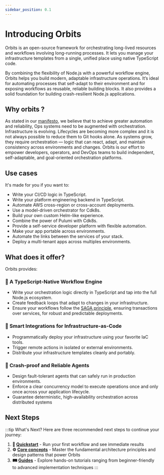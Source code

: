 ```yaml
---
sidebar_position: 0.1
---
```


# Introducing Orbits

Orbits is an open-source framework for orchestrating long-lived resources and workflows involving long-running processes. It lets you manage your infrastructure templates from a single, unified place using native TypeScript code.

By combining the flexibility of Node.js with a powerful workflow engine, Orbits helps you build modern, adaptable infrastructure operations. It’s ideal for automating processes that self-adapt to their environment and for exposing workflows as reusable, reliable building blocks. It also provides a solid foundation for building crash-resilient Node.js applications.


## Why orbits ?

As stated in our [manifesto](/blog/manifesto), we believe that to achieve greater automation and reliability, Ops systems need to be augmented with orchestration.
Infrastructure is evolving. Lifecycles are becoming more complex and it is not always possible to reduce them to Git hooks alone. As systems grow, they require orchestration — logic that can react, adapt, and maintain consistency across environments and changes.
Orbits is our effort to empower developers, operators, and DevOps teams to build independent, self-adaptable, and goal-oriented orchestration platforms.

## Use cases

It's made for you if you want to:
- Write your CI/CD logic in TypeScript.
- Write your platform engineering backend in TypeScript.
- Automate AWS cross-region or cross-account deployments.
- Use a model-driven orchestrator for Cdk8s.
- Build your own custom Helm-like experience.
- Combine the power of Pulumi with Cdk8s.
- Provide a self-service developer platform with flexible automation.
- Make your app portable across environments.
- Automate the links between the services of your stack.
- Deploy a multi-tenant apps across multiples environments.

## What does it offer?

Orbits provides:

### 🧠 A TypeScript-Native Workflow Engine
- Write your orchestration logic directly in TypeScript and tap into the full Node.js ecosystem.
- Create feedback loops that adapt to changes in your infrastructure.
- Ensure your workflows follow the [SAGA principle](https://microservices.io/patterns/data/saga.html), ensuring transactions over services, for robust and predictable deployments.

### 🔌 Smart Integrations for Infrastructure-as-Code
- Programmatically deploy your infrastructure using your favorite IaC tools.
- Trigger remote actions in isolated or external environments.
- Distribute your infrastructure templates cleanly and portably.

### 🦾 Crash-proof and Reliable Agents
- Design fault-tolerant agents that can safely run in production environments.
- Enforce a clear concurrency model to execute operations once and only once across your application lifecycle.
- Guarantee deterministic, high-availability orchestration across distributed systems


## Next Steps

:::tip What's Next?
Here are three recommended next steps to continue your journey:

1. **👋 [Quickstart](./quick-start.md)** - Run your first workflow and see immediate results
2. **⚙️ [Core concepts](./core-concepts/readme.md)** - Master the fundamental architecture principles and design patterns that power Orbits  
3. **🛤️ [Guides](./guides/readme.md)** - Explore hands-on tutorials ranging from beginner-friendly to advanced implementation techniques
:::